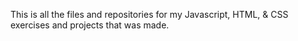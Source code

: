 This is all the files and repositories for my Javascript, HTML, & CSS exercises and projects that was made.
